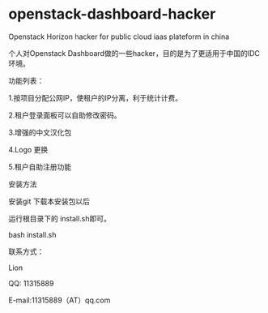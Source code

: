 openstack-dashboard-hacker
==========================

Openstack Horizon hacker for public cloud iaas plateform in china

个人对Openstack Dashboard做的一些hacker，目的是为了更适用于中国的IDC环境。

功能列表：

1.按项目分配公网IP，使租户的IP分离，利于统计计费。

2.租户登录面板可以自助修改密码。

3.增强的中文汉化包

4.Logo 更换

5.租户自助注册功能

安装方法

安装git 下载本安装包以后

运行根目录下的 install.sh即可。

bash install.sh

联系方式：

Lion

QQ: 11315889

E-mail:11315889（AT）qq.com